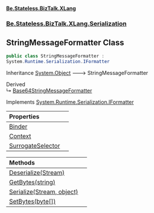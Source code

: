 #### [Be.Stateless.BizTalk.XLang](README.md 'README')
### [Be.Stateless.BizTalk.XLang.Serialization](Be.Stateless.BizTalk.XLang.Serialization.md 'Be.Stateless.BizTalk.XLang.Serialization')

## StringMessageFormatter Class

```csharp
public class StringMessageFormatter :
System.Runtime.Serialization.IFormatter
```

Inheritance [System.Object](https://docs.microsoft.com/en-us/dotnet/api/System.Object 'System.Object') &#129106; StringMessageFormatter

Derived  
&#8627; [Base64StringMessageFormatter](Base64StringMessageFormatter.md 'Be.Stateless.BizTalk.XLang.Serialization.Base64StringMessageFormatter')

Implements [System.Runtime.Serialization.IFormatter](https://docs.microsoft.com/en-us/dotnet/api/System.Runtime.Serialization.IFormatter 'System.Runtime.Serialization.IFormatter')

| Properties | |
| :--- | :--- |
| [Binder](StringMessageFormatter.Binder.md 'Be.Stateless.BizTalk.XLang.Serialization.StringMessageFormatter.Binder') | |
| [Context](StringMessageFormatter.Context.md 'Be.Stateless.BizTalk.XLang.Serialization.StringMessageFormatter.Context') | |
| [SurrogateSelector](StringMessageFormatter.SurrogateSelector.md 'Be.Stateless.BizTalk.XLang.Serialization.StringMessageFormatter.SurrogateSelector') | |

| Methods | |
| :--- | :--- |
| [Deserialize(Stream)](StringMessageFormatter.Deserialize(Stream).md 'Be.Stateless.BizTalk.XLang.Serialization.StringMessageFormatter.Deserialize(System.IO.Stream)') | |
| [GetBytes(string)](StringMessageFormatter.GetBytes(string).md 'Be.Stateless.BizTalk.XLang.Serialization.StringMessageFormatter.GetBytes(string)') | |
| [Serialize(Stream, object)](StringMessageFormatter.Serialize(Stream,object).md 'Be.Stateless.BizTalk.XLang.Serialization.StringMessageFormatter.Serialize(System.IO.Stream, object)') | |
| [SetBytes(byte[])](StringMessageFormatter.SetBytes(byte[]).md 'Be.Stateless.BizTalk.XLang.Serialization.StringMessageFormatter.SetBytes(byte[])') | |
